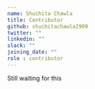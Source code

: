 ```yaml
---
name: Shuchita Chawla
title: Contributor
github: shuchitachawla2909
twitter: ""
linkedin: ""
slack: ""
joining_date: ""
role : contributor
---
```


Still waiting for this
